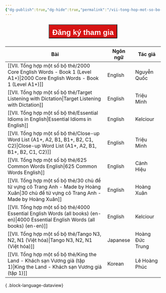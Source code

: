 ```yaml
---
{"dg-publish":true,"dg-hide":true,"permalink":"/vii-tong-hop-mot-so-bo-the/tong-hop-bo-the-anki/","hide":true,"dgPassFrontmatter":true}
---
```



<div style="display: flex; flex-direction: column; align-items: center; cursor: pointer;">
  <a href="https://hocanki.com/tham-gia-nhom-huong-dan-anki/" target="_blank">
    <button style="height:45px;font-size: 24px; padding: 10px; margin: 10px 0; background: #D71313; font-weight: 600; color: white;">Đăng ký tham gia</button>
  </a>
</div>


| Bài                                                                                                                                         | Ngôn ngữ | Tác giả         |
| ------------------------------------------------------------------------------------------------------------------------------------------- | -------- | --------------- |
| [[VII. Tổng hợp một số bộ thẻ/2000 Core English Words - Book 1 (Level A1+)\|2000 Core English Words - Book 1 (Level A1+)]]               | English  | Nguyễn Quốc     |
| [[VII. Tổng hợp một số bộ thẻ/Target Listening with Dictation\|Target Listening with Dictation]]                                         | English  | Triệu Minh      |
| [[VII. Tổng hợp một số bộ thẻ/Essential Idioms in English\|Essential Idioms in English]]                                                 | English  | Kelciour        |
| [[VII. Tổng hợp một số bộ thẻ/Close-up Word List (A1+, A2, B1, B1+, B2, C1, C2)\|Close-up Word List (A1+, A2, B1, B1+, B2, C1, C2)]]     | English  | Triệu Minh      |
| [[VII. Tổng hợp một số bộ thẻ/625 Common Words English\|625 Common Words English]]                                                       | English  | Cảnh Hiệu       |
| [[VII. Tổng hợp một số bộ thẻ/30 chủ đề từ vựng cô Trang Anh - Made by Hoàng Xuân\|30 chủ đề từ vựng cô Trang Anh - Made by Hoàng Xuân]] | English  | Hoàng Xuân      |
| [[VII. Tổng hợp một số bộ thẻ/4000 Essential English Words (all books) (en-en)\|4000 Essential English Words (all books) (en-en)]]       | English  | Kelciour        |
| [[VII. Tổng hợp một số bộ thẻ/Tango N3, N2, N1 (Việt hóa)\|Tango N3, N2, N1 (Việt hóa)]]                                                 | Japanese | Hoàng Đức Trung |
| [[VII. Tổng hợp một số bộ thẻ/King the Land - Khách sạn Vương giả (tập 1)\|King the Land - Khách sạn Vương giả (tập 1)]]                 | Korean   | Lê Hoàng Phúc   |

{ .block-language-dataview}
